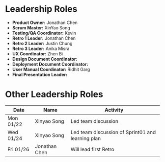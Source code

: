# Leadership Roles
- **Product Owner:** Jonathan Chen 
- **Scrum Master:** XinYao Song
- **Testing/QA Coordinator:** Kevin 
- **Retro 1 Leader:** Jonathan Chen 
- **Retro 2 Leader:** Justin Chung
- **Retro 3 Leader:** Anika Misra
- **UX Coordinator:** Zhen Bi 
- **Design Document Coordinator:** 
- **Deployment Document Coordinator:**
- **User Manual Coordinator:**  Ridhit Garg
- **Final Presentation Leader:**

# Other Leadership Roles 
| Date      | Name              | Activity                                               |
|-----------|-------------------|--------------------------------------------------------|
| Mon 01/22 | Xinyao Song       | Led team discussion                                    | 
| Wed 01/24 | Xinyao Song       | Led team discussion of Sprint01 and learning plan      | 
| Fri 01/26 | Jonathan Chen     | Will lead first Retro                                  | 


